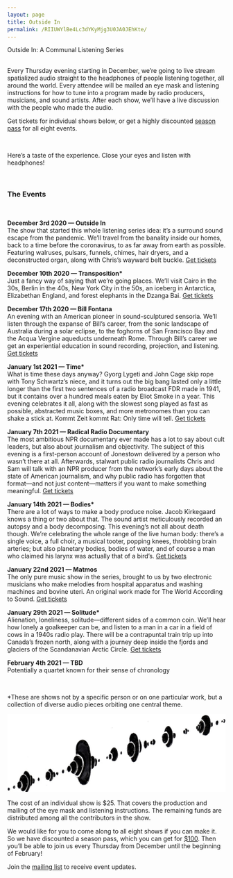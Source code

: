 ```yaml
---
layout: page
title: Outside In
permalink: /RIIUWYlBe4Lc3dYKyMjg3U0JA0JEhKte/
---
```

<div class="home-heading">
  Outside In: A Communal Listening Series
</div>
<br>
<p>
  Every Thursday evening starting in December, we’re going to live stream spatialized audio straight to the headphones of people listening together, all around the world. Every attendee will be mailed an eye mask and listening instructions for how to tune into a program made by radio producers, musicians, and sound artists. After each show, we’ll have a live discussion with the people who made the audio.
</p>
<p>
  Get tickets for individual shows below, or get a highly discounted <a href='https://the-world-according-to-sound.myshopify.com/products/season-pass'>season pass</a> for all eight events.
</p>
<br>
<p>Here’s a taste of the experience. Close your eyes and listen with headphones!</p>
<div class='post-player' track='899124649'></div>
<br>
<h3>The Events</h3>
<br>
<p>
  <b>December 3rd 2020 — Outside In</b><br>
  The show that started this whole listening series idea: it’s a surround sound escape from the pandemic. We’ll travel from the banality inside our homes, back to a time before the coronavirus, to as far away from earth as possible. Featuring walruses, pulsars, funnels, chimes, hair dryers, and a deconstructed organ, along with Chris’s wayward belt buckle. <a href='https://the-world-according-to-sound.myshopify.com/products/general-admission-tick'>Get tickets</a>
</p>
<p>
  <b>December 10th 2020 — Transposition*</b><br>
   Just a fancy way of saying that we’re going places. We’ll visit Cairo in the 30s, Berlin in the 40s, New York City in the 50s, an iceberg in Antarctica, Elizabethan England, and forest elephants in the Dzanga Bai.
   <a href='https://the-world-according-to-sound.myshopify.com/products/ticket-to-transposition-12-10'>Get tickets</a>
</p>
<p>
  <b>December 17th 2020 — Bill Fontana</b><br>
  An evening with an American pioneer in sound-sculptured sensoria. We’ll listen through the expanse of Bill’s career, from the sonic landscape of Australia during a solar eclipse, to the foghorns of San Francisco Bay and the Acqua Vergine aqueducts underneath Rome. Through Bill’s career we get an experiential education in sound recording, projection, and listening.
  <a href='https://the-world-according-to-sound.myshopify.com/products/ticket-to-fontana-retrospective-12-17'>Get tickets</a>
</p>
<p>
  <b>January 1st 2021 — Time*</b><br>
  What is time these days anyway? Gyorg Lygeti and John Cage skip rope with Tony Schwartz’s niece, and it turns out the big bang lasted only a little longer than the first two sentences of a radio broadcast FDR made in 1941, but it contains over a hundred meals eaten by Eliot Smoke in a year. This evening celebrates it all, along with the slowest song played as fast as possible, abstracted music boxes, and more metronomes than you can shake a stick at. Kommt Zeit kommt Rat: Only time will tell.
  <a href='https://the-world-according-to-sound.myshopify.com/products/admission-for-time-01-01'>Get tickets</a>
</p>
<p>
  <b>January 7th 2021 — Radical Radio Documentary</b><br>
  The most ambitious NPR documentary ever made has a lot to say about cult leaders, but also about journalism and objectivity. The subject of this evening is a first-person account of Jonestown delivered by a person who wasn’t there at all. Afterwards, stalwart public radio journalists Chris and Sam will talk with an NPR producer from the network’s early days about the state of American journalism, and why public radio has forgotten that format––and not just content––matters if you want to make something meaningful.
  <a href='https://the-world-according-to-sound.myshopify.com/products/ticket-for-time-01-01'>Get tickets</a>
</p>
<p>
  <b>January 14th 2021 — Bodies*</b><br>
  There are a lot of ways to make a body produce noise. Jacob Kirkegaard knows a thing or two about that. The sound artist meticulously recorded an autopsy and a body decomposing. This evening’s not all about death though. We’re celebrating the whole range of the live human body: there’s a single voice, a full choir, a musical tooter, popping knees, throbbing brain arteries; but also planetary bodies, bodies of water, and of course a man who claimed his larynx was actually that of a bird’s.
  <a href='https://the-world-according-to-sound.myshopify.com/products/general-admission-bodies-01-14'>Get tickets</a>
</p>
<p>
  <b>January 22nd 2021 — Matmos</b><br>
  The only pure music show in the series, brought to us by two electronic musicians who make melodies from hospital apparatus and washing machines and bovine uteri. An original work made for The World According to Sound.
  <a href='https://the-world-according-to-sound.myshopify.com/products/general-admission-matmos-01-21'>Get tickets</a>
</p>
<p>
  <b>January 29th 2021 — Solitude*</b><br>
  Alienation, loneliness, solitude––different sides of a common coin. We’ll hear how lonely a goalkeeper can be, and listen to a man in a car in a field of cows in a 1940s radio play. There will be a contrapuntal train trip up into Canada’s frozen north, along with a journey deep inside the fjords and glaciers of the Scandanavian Arctic Circle.
  <a href='https://the-world-according-to-sound.myshopify.com/products/general-admission-solitude-01-28'>Get tickets</a>
</p>
<p>
  <b>February 4th 2021 — TBD</b><br>
  Potentially a quartet known for their sense of chronology
</p>
<br>
<p>*These are shows not by a specific person or on one particular work, but a collection of diverse audio pieces orbiting one central theme.</p>

<div class='bubble-separator'>
  <img src="/assets/banner_logo_big.png">
</div>

<p>
 The cost of an individual show is $25. That covers the production and mailing of the eye mask and listening instructions. The remaining funds are distributed among all the contributors in the show.
</p>

<p>
  We would like for you to come along to all eight shows if you can make it. So we have discounted a season pass, which you can get for <a href='https://the-world-according-to-sound.myshopify.com/products/season-pass'>$100</a>. Then you’ll be able to join us every Thursday from December until the beginning of February!
</p>

<p>
  Join the <a href="#" data-featherlight='#lightbox-content'>mailing list</a> to receive event updates.
</p>
